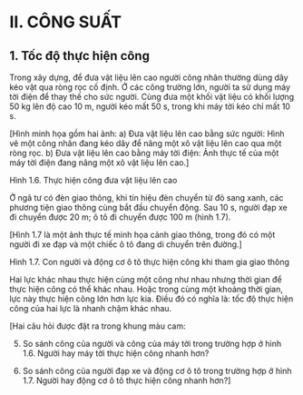 # II. CÔNG SUẤT

## 1. Tốc độ thực hiện công

Trong xây dựng, để đưa vật liệu lên cao người công nhân thường dùng dây kéo vật qua ròng rọc cố định. Ở các công trường lớn, người ta sử dụng máy tời điện để thay thế cho sức người. Cùng đưa một khối vật liệu có khối lượng 50 kg lên độ cao 10 m, người kéo mất 50 s, trong khi máy tời kéo chỉ mất 10 s.

[Hình minh họa gồm hai ảnh:
a) Đưa vật liệu lên cao bằng sức người: Hình vẽ một công nhân đang kéo dây để nâng một xô vật liệu lên cao qua một ròng rọc.
b) Đưa vật liệu lên cao bằng máy tời điện: Ảnh thực tế của một máy tời điện đang nâng một xô vật liệu lên cao.]

Hình 1.6. Thực hiện công đưa vật liệu lên cao

Ở ngã tư có đèn giao thông, khi tín hiệu đèn chuyển từ đỏ sang xanh, các phương tiện giao thông cùng bắt đầu chuyển động. Sau 10 s, người đạp xe đi chuyển được 20 m; ô tô đi chuyển được 100 m (hình 1.7).

[Hình 1.7 là một ảnh thực tế minh họa cảnh giao thông, trong đó có một người đi xe đạp và một chiếc ô tô đang di chuyển trên đường.]

Hình 1.7. Con người và động cơ ô tô thực hiện công khi tham gia giao thông

Hai lực khác nhau thực hiện cùng một công như nhau nhưng thời gian để thực hiện công có thể khác nhau. Hoặc trong cùng một khoảng thời gian, lực này thực hiện công lớn hơn lực kia. Điều đó có nghĩa là: tốc độ thực hiện công của hai lực là nhanh chậm khác nhau.

[Hai câu hỏi được đặt ra trong khung màu cam:

5. So sánh công của người và công của máy tời trong trường hợp ở hình 1.6.
Người hay máy tời thực hiện công nhanh hơn?

6. So sánh công của người đạp xe và động cơ ô tô trong trường hợp ở hình 1.7.
Người hay động cơ ô tô thực hiện công nhanh hơn?]